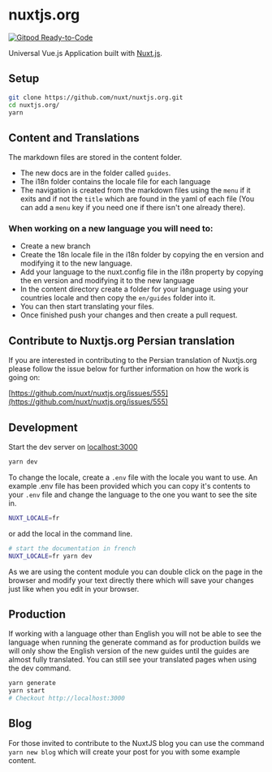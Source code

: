 # nuxtjs.org

[![Gitpod Ready-to-Code](https://img.shields.io/badge/Gitpod-Ready--to--Code-blue?logo=gitpod)](https://gitpod.io/#https://github.com/nuxt/nuxtjs.org)

Universal Vue.js Application built with [Nuxt.js](https://github.com/nuxt/nuxt.js).

## Setup

```bash
git clone https://github.com/nuxt/nuxtjs.org.git
cd nuxtjs.org/
yarn
```

## Content and Translations

The markdown files are stored in the content folder.

- The new docs are in the folder called `guides`.
- The i18n folder contains the locale file for each language
- The navigation is created from the markdown files using the `menu` if it exits and if not the `title` which are found in the yaml of each file (You can add a `menu` key if you need one if there isn't one already there).

### When working on a new language you will need to:

- Create a new branch
- Create the 18n locale file in the i18n folder by copying the en version and modifying it to the new language.
- Add your language to the nuxt.config file in the i18n property by copying the en version and modifying it to the new language
- In the content directory create a folder for your language using your countries locale and then copy the `en/guides` folder into it.
- You can then start translating your files.
- Once finished push your changes and then create a pull request.

## Contribute to Nuxtjs.org Persian translation

If you are interested in contributing to the Persian translation of Nuxtjs.org please follow the issue below for further information on how the work is going on:

[https://github.com/nuxt/nuxtjs.org/issues/555](https://github.com/nuxt/nuxtjs.org/issues/555)

## Development

Start the dev server on [localhost:3000](http://localhost:3000)

```bash
yarn dev
```

To change the locale, create a `.env` file with the locale you want to use. An example .env file has been provided which you can copy it's contents to your `.env` file and change the language to the one you want to see the site in.

```bash
NUXT_LOCALE=fr
```

or add the local in the command line.

```bash
# start the documentation in french
NUXT_LOCALE=fr yarn dev
```

<base-alert type="info">

As we are using the content module you can double click on the page in the browser and modify your text directly there which will save your changes just like when you edit in your browser.

</base-alert>

## Production

<base-alert>

If working with a language other than English you will not be able to see the language when running the generate command as for production builds we will only show the English version of the new guides until the guides are almost fully translated. You can still see your translated pages when using the dev command.

</base-alert>

```bash
yarn generate
yarn start
# Checkout http://localhost:3000
```

## Blog

For those invited to contribute to the NuxtJS blog you can use the command `yarn new blog` which will create your post for you with some example content.
